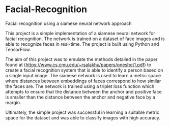# Facial-Recognition
Facial recognition using a siamese neural network approach

This project is a simple implementation of a siamese neural network for facial recognition. The network is trained on a dataset of face images and is able to recognize faces in real-time. The project is built using Python and TensorFlow.

The aim of this project was to emulate the methods detailed in the paper found at (https://www.cs.cmu.edu/~rsalakhu/papers/oneshot1.pdf) to create a facial recognition system that is able to identify a person based on a single input image. The siamese network is used to learn a metric space where distances between embeddings of faces correspond to how similar the faces are. The network is trained using a triplet loss function which attempts to ensure that the distance between the anchor and positive face is smaller than the distance between the anchor and negative face by a margin.

Ultimately, the simple project was successful in learning a suitable metric space for the dataset and was able to classify images with high accuracy. 
